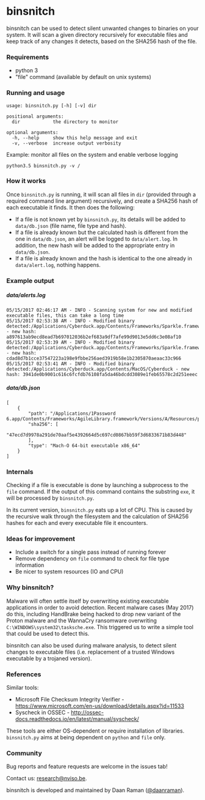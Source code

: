 # binsnitch
binsnitch can be used to detect silent unwanted changes to binaries on your system.
It will scan a given directory recursively for executable files and keep track of any changes it detects, based on the SHA256 hash of the file.

### Requirements
- python 3
- "file" command (available by default on unix systems)

### Running and usage
```
usage: binsnitch.py [-h] [-v] dir

positional arguments:
  dir            the directory to monitor

optional arguments:
  -h, --help     show this help message and exit
  -v, --verbose  increase output verbosity
```

Example: monitor all files on the system and enable verbose logging

```
python3.5 binsnitch.py -v / 
```

### How it works
Once ``binsnitch.py`` is running, it will scan all files in ``dir`` (provided through a required command line argument) recursively, and create a SHA256 hash of each executable it finds. It then does the following:
- If a file is not known yet by ``binsnitch.py``, its details will be added to ``data/db.json`` (file name, file type and hash).
- If a file is already known but the calculated hash is different from the one in ``data/db.json``, an alert will be logged to ``data/alert.log``. In addition, the new hash will be added to the appropriate entry in ``data/db.json``.
- If a file is already known and the hash is identical to the one already in ``data/alert.log``, nothing happens.

### Example output

##### data/alerts.log
```
05/15/2017 02:46:17 AM - INFO - Scanning system for new and modified executable files, this can take a long time
05/15/2017 02:53:38 AM - INFO - Modified binary detected:/Applications/Cyberduck.app/Contents/Frameworks/Sparkle.framework/Versions/A/Resources/Autoupdate.app/Contents/MacOS/Autoupdate - new hash: a897613ab9ecd8ead7b697012036b2ef683a9df7afe99d9013e5dd6c3e08af10
05/15/2017 02:53:39 AM - INFO - Modified binary detected:/Applications/Cyberduck.app/Contents/Frameworks/Sparkle.framework/Versions/A/Resources/Autoupdate.app/Contents/MacOS/fileop - new hash: cdad8d7b1cce37547223a198e9fbbe256aed3919b58e1b2305870aeaac33c966
05/15/2017 02:53:41 AM - INFO - Modified binary detected:/Applications/Cyberduck.app/Contents/MacOS/Cyberduck - new hash: 3941de0b9001c616c6fcfdb76108fa5da46bdcdd3089e1feb65578c2d251eeec
```

##### data/db.json

```
[
    {
        "path": "/Applications/1Password 6.app/Contents/Frameworks/AgileLibrary.framework/Versions/A/Resources/pngquant",
        "sha256": [
            "47ecd7d9978a291de70aaf5e4392664d5c697cd0867bb59f3d6833671b83d448"
        ],
        "type": "Mach-O 64-bit executable x86_64"
    }
]
```

### Internals
Checking if a file is executable is done by launching a subprocess to the ``file`` command. If the output of this command contains the substring ``exe``, it will be processed by ``binsnitch.py``.

In its current version, ``binsnitch.py`` eats up a lot of CPU. This is caused by the recursive walk through the filesystem and the calculation of SHA256 hashes for each and every executable file it encounters.

### Ideas for improvement

- Include a switch for a single pass instead of running forever
- Remove dependency on ``file`` command to check for file type information
- Be nicer to system resources (IO and CPU)

### Why binsnitch?

Malware will often settle itself by overwriting existing executable applications in order to avoid detection.
Recent malware cases (May 2017) do this, including HandBrake being hacked to drop new variant of the Proton malware and the WannaCry ransomware overwriting ``C:\WINDOWS\system32\tasksche.exe``.
This triggered us to write a simple tool that could be used to detect this.

binsnitch can also be used during malware analysis, to detect silent changes to executable files (i.e. replacement of a trusted Windows executable by a trojaned version).

### References

Similar tools:
- Microsoft File Checksum Integrity Verifier - https://www.microsoft.com/en-us/download/details.aspx?id=11533
- Syscheck in OSSEC - http://ossec-docs.readthedocs.io/en/latest/manual/syscheck/

These tools are either OS-dependent or require installation of libraries. 
``binsnitch.py`` aims at being dependent on ``python`` and ``file`` only.

### Community

Bug reports and feature requests are welcome in the issues tab!

Contact us: research@nviso.be.

binsnitch is developed and maintained by Daan Raman ([@daanraman](https://twitter.com/daanraman)).

